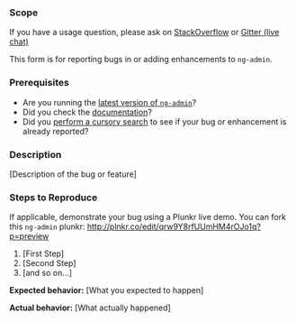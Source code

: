 ### Scope

If you have a usage question, please ask on [StackOverflow](http://stackoverflow.com/questions/tagged/ng-admin) or [Gitter (live chat)](https://gitter.im/marmelab/ng-admin)

This form is for reporting bugs in or adding enhancements to `ng-admin`.

### Prerequisites

* Are you running the [latest version of `ng-admin`](https://github.com/marmelab/ng-admin/releases)?
* Did you check the [documentation](http://ng-admin-book.marmelab.com/)?
* Did you [perform a cursory search](https://github.com/issues?utf8=✓&q=is%3Aissue+repo%3Amarmelab%2Fng-admin+repo%3Amarmelab%2Fadmin-config) to see if your bug or enhancement is already reported?

### Description

[Description of the bug or feature]

### Steps to Reproduce

If applicable, demonstrate your bug using a Plunkr live demo. You can fork this `ng-admin` plunkr: http://plnkr.co/edit/qrw9Y8rfUUmHM4rOJo1q?p=preview

1. [First Step]
2. [Second Step]
3. [and so on...]

**Expected behavior:** [What you expected to happen]

**Actual behavior:** [What actually happened]
